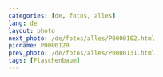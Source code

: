 ```yaml
---
categories: [de, fotos, alles]
lang: de
layout: photo
next_photo: /de/fotos/alles/P0000102.html
picname: P0000120
prev_photo: /de/fotos/alles/P0000131.html
tags: [Flaschenbaum]
---
```


